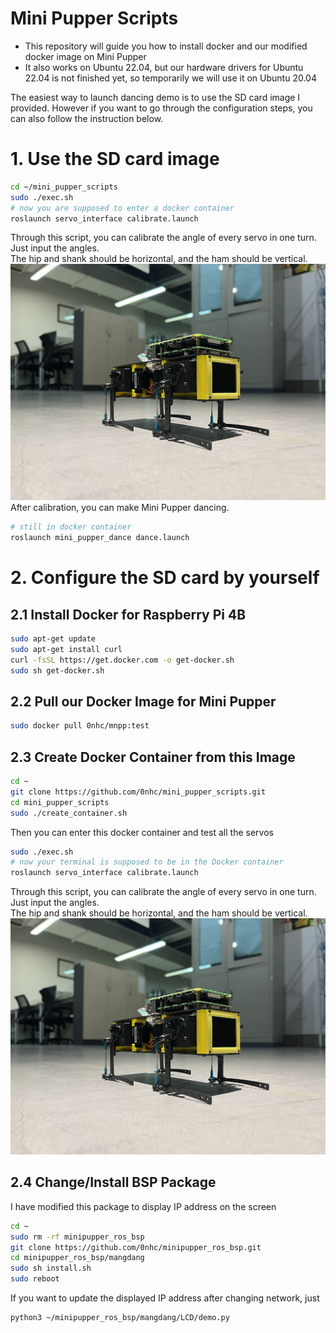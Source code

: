# Mini Pupper Scripts

* This repository will guide you how to install docker and our modified docker image on Mini Pupper
* It also works on Ubuntu 22.04, but our hardware drivers for Ubuntu 22.04 is not finished yet, so temporarily we will use it on Ubuntu 20.04

The easiest way to launch dancing demo is to use the SD card image I provided. However if you want to go through the configuration steps, you can also follow the instruction below.

# 1. Use the SD card image

```sh
cd ~/mini_pupper_scripts
sudo ./exec.sh
# now you are supposed to enter a docker container
roslaunch servo_interface calibrate.launch
```
Through this script, you can calibrate the angle of every servo in one turn. Just input the angles.</br>
The hip and shank should be horizontal, and the ham should be vertical.</br>
![1](imgs/calibration.jpg)
After calibration, you can make Mini Pupper dancing.
```sh
# still in docker container
roslaunch mini_pupper_dance dance.launch
```

# 2. Configure the SD card by yourself

## 2.1 Install Docker for Raspberry Pi 4B

```sh
sudo apt-get update
sudo apt-get install curl
curl -fsSL https://get.docker.com -o get-docker.sh
sudo sh get-docker.sh
```

## 2.2 Pull our Docker Image for Mini Pupper

```sh
sudo docker pull 0nhc/mnpp:test
```

## 2.3 Create Docker Container from this Image

```sh
cd ~
git clone https://github.com/0nhc/mini_pupper_scripts.git
cd mini_pupper_scripts
sudo ./create_container.sh
```

Then you can enter this docker container and test all the servos

```sh
sudo ./exec.sh
# now your terminal is supposed to be in the Docker container
roslaunch servo_interface calibrate.launch
```
Through this script, you can calibrate the angle of every servo in one turn. Just input the angles.</br>
The hip and shank should be horizontal, and the ham should be vertical.</br>
![1](imgs/calibration.jpg)
## 2.4 Change/Install BSP Package

I have modified this package to display IP address on the screen

```sh
cd ~
sudo rm -rf minipupper_ros_bsp
git clone https://github.com/0nhc/minipupper_ros_bsp.git
cd minipupper_ros_bsp/mangdang
sudo sh install.sh
sudo reboot
```

If you want to update the displayed IP address after changing network, just

```sh
python3 ~/minipupper_ros_bsp/mangdang/LCD/demo.py
```
